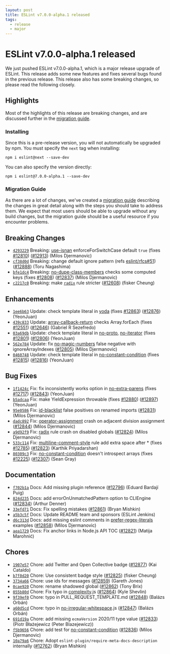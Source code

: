 ```yaml
---
layout: post
title: ESLint v7.0.0-alpha.1 released
tags:
  - release
  - major
---
```

# ESLint v7.0.0-alpha.1 released

We just pushed ESLint v7.0.0-alpha.1, which is a major release upgrade of ESLint. This release adds some new features and fixes several bugs found in the previous release. This release also has some breaking changes, so please read the following closely.




## Highlights

Most of the highlights of this release are breaking changes, and are discussed further in the [migration guide](https://github.com/eslint/eslint/pull/12692).

### Installing

Since this is a pre-release version, you will not automatically be upgraded by npm. You must specify the `next` tag when installing:

```
npm i eslint@next --save-dev
```

You can also specify the version directly:

```
npm i eslint@7.0.0-alpha.1 --save-dev
```

### Migration Guide

As there are a lot of changes, we've created a [migration guide](https://github.com/eslint/eslint/pull/12692) describing the changes in great detail along with the steps you should take to address them. We expect that most users should be able to upgrade without any build changes, but the migration guide should be a useful resource if you encounter problems.




## Breaking Changes


* [`4293229`](https://github.com/eslint/eslint/commit/4293229709dde105692347241513766e953664dd) Breaking: [use-isnan](/docs/rules/use-isnan) enforceForSwitchCase default `true` (fixes [#12810](https://github.com/eslint/eslint/issues/12810)) ([#12913](https://github.com/eslint/eslint/issues/12913)) (Milos Djermanovic)
* [`cf38d0d`](https://github.com/eslint/eslint/commit/cf38d0d939b62f3670cdd59f0143fd896fccd771) Breaking: change default ignore pattern (refs [eslint/rfcs#51](https://github.com/eslint/rfcs/issues/51)) ([#12888](https://github.com/eslint/eslint/issues/12888)) (Toru Nagashima)
* [`bfe1dc4`](https://github.com/eslint/eslint/commit/bfe1dc4e614640cb69032afbb5851c1493f537e3) Breaking: [no-dupe-class-members](/docs/rules/no-dupe-class-members) checks some computed keys (fixes [#12808](https://github.com/eslint/eslint/issues/12808)) ([#12837](https://github.com/eslint/eslint/issues/12837)) (Milos Djermanovic)
* [`c2217c0`](https://github.com/eslint/eslint/commit/c2217c04d6c82b160a21b00fca39c8acec543403) Breaking: make [`radix`](/docs/rules/radix) rule stricter ([#12608](https://github.com/eslint/eslint/issues/12608)) (fisker Cheung)






## Enhancements


* [`1ee6b63`](https://github.com/eslint/eslint/commit/1ee6b6388305a8671c8d4c3cf30c2dbf18a1ff7e) Update: check template literal in [yoda](/docs/rules/yoda) (fixes [#12863](https://github.com/eslint/eslint/issues/12863)) ([#12876](https://github.com/eslint/eslint/issues/12876)) (YeonJuan)
* [`439c833`](https://github.com/eslint/eslint/commit/439c83342c364ba3ce5168d54e165b1fe3e35630) Update: [array-callback-return](/docs/rules/array-callback-return) checks Array.forEach (fixes [#12551](https://github.com/eslint/eslint/issues/12551)) ([#12646](https://github.com/eslint/eslint/issues/12646)) (Gabriel R Sezefredo)
* [`03a69db`](https://github.com/eslint/eslint/commit/03a69dbe86d5b5768a310105416ae726822e3c1c) Update: check template literal in [no-proto](/docs/rules/no-proto), [no-iterator](/docs/rules/no-iterator) (fixes [#12801](https://github.com/eslint/eslint/issues/12801)) ([#12806](https://github.com/eslint/eslint/issues/12806)) (YeonJuan)
* [`562e784`](https://github.com/eslint/eslint/commit/562e7845946a490f2e173a0bcd1af631070a4eef) Update: fix [no-magic-numbers](/docs/rules/no-magic-numbers) false negative with ignoreArrayIndexes ([#12805](https://github.com/eslint/eslint/issues/12805)) (Milos Djermanovic)
* [`0460748`](https://github.com/eslint/eslint/commit/0460748cda67ddc4a4cb0db3cdf187a742d09bf8) Update: check template literal in [no-constant-condition](/docs/rules/no-constant-condition) (fixes [#12815](https://github.com/eslint/eslint/issues/12815)) ([#12816](https://github.com/eslint/eslint/issues/12816)) (YeonJuan)




## Bug Fixes


* [`1f1424c`](https://github.com/eslint/eslint/commit/1f1424cb200e609d58645f6c54739e11469e6265) Fix: fix inconsistently works option in [no-extra-parens](/docs/rules/no-extra-parens) (fixes [#12717](https://github.com/eslint/eslint/issues/12717)) ([#12843](https://github.com/eslint/eslint/issues/12843)) (YeonJuan)
* [`b5adcaa`](https://github.com/eslint/eslint/commit/b5adcaab93f388f1d8e9d35d6f5e8c2994240850) Fix: make YieldExpression throwable (fixes [#12880](https://github.com/eslint/eslint/issues/12880)) ([#12897](https://github.com/eslint/eslint/issues/12897)) (YeonJuan)
* [`95e0586`](https://github.com/eslint/eslint/commit/95e0586c95e6953d11983d1d11891ed30318109a) Fix: [id-blacklist](/docs/rules/id-blacklist) false positives on renamed imports ([#12831](https://github.com/eslint/eslint/issues/12831)) (Milos Djermanovic)
* [`dadc892`](https://github.com/eslint/eslint/commit/dadc8927820576c60b48bcbc7d5a9056a6279d30) Fix: [operator-assignment](/docs/rules/operator-assignment) crash on adjacent division assignment ([#12844](https://github.com/eslint/eslint/issues/12844)) (Milos Djermanovic)
* [`a9d92f9`](https://github.com/eslint/eslint/commit/a9d92f991d69902a9150db373590e2ed54dec988) Fix: [radix](/docs/rules/radix) rule crash on disabled globals ([#12824](https://github.com/eslint/eslint/issues/12824)) (Milos Djermanovic)
* [`533c114`](https://github.com/eslint/eslint/commit/533c1140dc98bebdc3ae8334ab2e6c27c7df0c21) Fix: [multiline-comment-style](/docs/rules/multiline-comment-style) rule add extra space after * (fixes [#12785](https://github.com/eslint/eslint/issues/12785)) ([#12823](https://github.com/eslint/eslint/issues/12823)) (Karthik Priyadarshan)
* [`80309c3`](https://github.com/eslint/eslint/commit/80309c3791188ac5d1c4eebc99ede323a55336e6) Fix: [no-constant-condition](/docs/rules/no-constant-condition) doesn't introspect arrays (fixes [#12225](https://github.com/eslint/eslint/issues/12225)) ([#12307](https://github.com/eslint/eslint/issues/12307)) (Sean Gray)




## Documentation


* [`f702b1a`](https://github.com/eslint/eslint/commit/f702b1a54820d2b4e4993dcded99f551a98b490f) Docs: Add missing plugin reference ([#12796](https://github.com/eslint/eslint/issues/12796)) (Eduard Bardají Puig)
* [`824d235`](https://github.com/eslint/eslint/commit/824d23585c205f2993716585cb6f55dfbe4a33f0) Docs: add errorOnUnmatchedPattern option to CLIEngine ([#12834](https://github.com/eslint/eslint/issues/12834)) (Arthur Denner)
* [`33efd71`](https://github.com/eslint/eslint/commit/33efd71d7c3496b4b9cbfe006280527064940826) Docs: Fix spelling mistakes ([#12861](https://github.com/eslint/eslint/issues/12861)) (Bryan Mishkin)
* [`a5b3c5f`](https://github.com/eslint/eslint/commit/a5b3c5fa4edc2312534af0d9f0911f68144f8baf) Docs: Update README team and sponsors (ESLint Jenkins)
* [`d6c313d`](https://github.com/eslint/eslint/commit/d6c313de794ea0671d35b5027288cd2ea456c0b5) Docs: add missing eslint comments in [prefer-regex-literals](/docs/rules/prefer-regex-literals) examples ([#12858](https://github.com/eslint/eslint/issues/12858)) (Milos Djermanovic)
* [`aea1729`](https://github.com/eslint/eslint/commit/aea172998ec4e2af1d9186b6767c3f34428945f4) Docs: Fix anchor links in Node.js API TOC ([#12821](https://github.com/eslint/eslint/issues/12821)) (Matija Marohnić)








## Chores


* [`1907e57`](https://github.com/eslint/eslint/commit/1907e57362f7d5f7a02a5a78f24ac3347f868e93) Chore: add Twitter and Open Collective badge ([#12877](https://github.com/eslint/eslint/issues/12877)) (Kai Cataldo)
* [`b7f0d20`](https://github.com/eslint/eslint/commit/b7f0d200c125b3d233ccafaabdaa61c66dc60e3c) Chore: Use consistent badge style ([#12825](https://github.com/eslint/eslint/issues/12825)) (fisker Cheung)
* [`3734a66`](https://github.com/eslint/eslint/commit/3734a669983de7d5107ba8f39b291c6e3116489f) Chore: use ids for messages ([#12859](https://github.com/eslint/eslint/issues/12859)) (Gareth Jones)
* [`0cae920`](https://github.com/eslint/eslint/commit/0cae9203a8077184ad6beb00028fd376cc806f34) Chore: rename shadowed global ([#12862](https://github.com/eslint/eslint/issues/12862)) (Tony Brix)
* [`055b80d`](https://github.com/eslint/eslint/commit/055b80dc89bba2a5ab22f7a27deb40135b5cacfa) Chore: Fix typo in [complexity](/docs/rules/complexity).js ([#12864](https://github.com/eslint/eslint/issues/12864)) (Kyle Shevlin)
* [`9f39ef0`](https://github.com/eslint/eslint/commit/9f39ef0d4b398c7c09ceef89128da448680d587c) Chore: typo in PULL_REQUEST_TEMPLATE.md ([#12848](https://github.com/eslint/eslint/issues/12848)) (Balázs Orbán)
* [`a60d5cd`](https://github.com/eslint/eslint/commit/a60d5cd2325ca72fa1b272b0b90ccd7904b92062) Chore: typo in [no-irregular-whitespace](/docs/rules/no-irregular-whitespace).js ([#12847](https://github.com/eslint/eslint/issues/12847)) (Balázs Orbán)
* [`691d19a`](https://github.com/eslint/eslint/commit/691d19a2872bffab50c0024d488b8cb33504cc83) Chore: add missing `ecmaVersion` 2020/11 type value ([#12833](https://github.com/eslint/eslint/issues/12833)) (Piotr Błażejewicz (Peter Blazejewicz))
* [`f5b9656`](https://github.com/eslint/eslint/commit/f5b96564f732962f46755adbb33c49fae9af6a92) Chore: add test for [no-constant-condition](/docs/rules/no-constant-condition) ([#12836](https://github.com/eslint/eslint/issues/12836)) (Milos Djermanovic)
* [`10a79a6`](https://github.com/eslint/eslint/commit/10a79a672b42d51539bcd6ace482be7afa5f34f8) Chore: Adopt `eslint-plugin/require-meta-docs-description` internally ([#12762](https://github.com/eslint/eslint/issues/12762)) (Bryan Mishkin)
